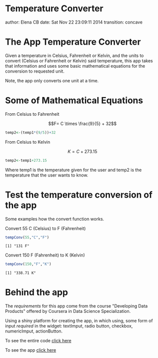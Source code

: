 Temperature Converter
========================================================
author: Elena CB
date: Sat Nov 22 23:09:11 2014
transition: concave


The App Temperature Converter
========================================================

Given a temperature in Celsius, Fahrenheit or Kelvin, and the units to convert (Celsius or Fahrenheit or Kelvin) said temperature, this app takes that information and uses some basic mathematical equations for the conversion to requested unit.

Note, the app only converts one unit at a time.


Some of Mathematical Equations
========================================================

From Celsius to Fahrenheit

$$F= C \times \frac{9}{5} + 32$$


```r
temp2<-(temp1*(9/5))+32
```

From Celsius to Kelvin

$$K= C +273.15$$


```r
temp2<-temp1+273.15
```

Where temp1 is the temperature given for the user and temp2 is the temperature that the user wants to know.

Test the temperature conversion of the app
========================================================
Some examples how the convert function works.


Convert 55 C (Celsius) to F (Fahrenheit)

```r
tempConv(55,"C","F")
```

```
[1] "131 F"
```

Convert 150 F (Fahrenheit) to K (Kelvin)

```r
tempConv(150,"F","K")
```

```
[1] "338.71 K"
```

Behind the app
========================================================
The *requirements* for this app come from the course "Developing Data Products"  offered by Coursera in Data Science Specialization.

Using a shiny platform for creating the app, in which using, some form of input *required* in the widget: textImput, radio button, checkbox, numericImput, actionButton.

To see the entire code [click here](https://github.com/ElenaCB/Temperature-Converter)

To see the app [click here](http://elenacb.shinyapps.io/part1)

